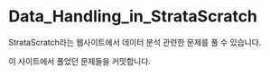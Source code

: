 # Data_Handling_in_StrataScratch

StrataScratch라는 웹사이트에서 데이터 분석 관련한 문제를 풀 수 있습니다.

이 사이트에서 풀었던 문제들을 커밋합니다.
